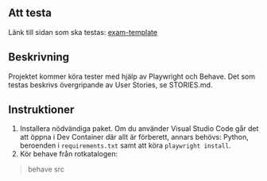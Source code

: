 ## Att testa
Länk till sidan som ska testas: [exam-template](https://tap-ht24-testverktyg.github.io/exam-template/)

## Beskrivning
Projektet kommer köra tester med hjälp av Playwright och Behave. Det som testas beskrivs övergripande av User Stories, se STORIES.md.

## Instruktioner
1. Installera nödvändiga paket. Om du använder Visual Studio Code går det att öppna i Dev Container där allt är förberett, annars behövs: Python, beroenden i `requirements.txt` samt att köra `playwright install`.
2. Kör behave från rotkatalogen:
> behave src
